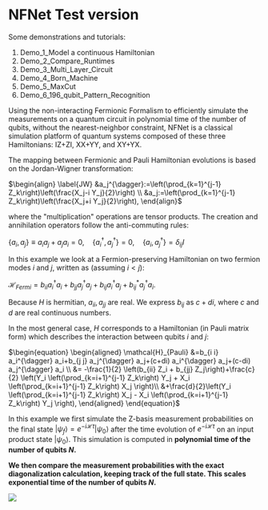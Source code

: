 # NFNet Test version

Some demonstrations and tutorials:
1. Demo_1_Model a continuous Hamiltonian
2. Demo_2_Compare_Runtimes
3. Demo_3_Multi_Layer_Circuit
4. Demo_4_Born_Machine
5. Demo_5_MaxCut
6. Demo_6_196_qubit_Pattern_Recognition

Using the non-interacting Fermionic Formalism to efficiently simulate the measurements on a quantum circuit in polynomial time of the number of qubits, without the nearest-neighbor constraint, NFNet is a classical simulation platform of quantum systems composed of these three Hamiltonians: IZ+ZI, XX+YY, and XY+YX.

The mapping between Fermionic and Pauli Hamiltonian evolutions is based on the Jordan-Wigner transformation:

$\begin{align} \label{JW}
&a_j^{\dagger}:=\left(\prod_{k=1}^{j-1} Z_k\right)\left(\frac{X_j-i Y_j}{2}\right) \\
&a_j:=\left(\prod_{k=1}^{j-1} Z_k\right)\left(\frac{X_j+i Y_j}{2}\right),
\end{align}$

where the "multiplication" operations are tensor products. The creation and annihilation operators follow the anti-commuting rules:

$\left\{a_{i}, a_{j}\right\} \equiv a_{i} a_{j}+a_{j} a_{i}=0, \quad\left\{a_{i}^{\dagger}, a_{j}^{\dagger}\right\}=0, \quad\left\{a_{i}, a_{j}^{\dagger}\right\}=\delta_{i j} I$

In this example we look at a Fermion-preserving Hamiltonian on two fermion modes $i$ and $j$, written as (assuming $i<j$):

$\begin{equation}
\mathcal{H}_{Fermi}=b_{i i} a_i^{\dagger} a_i+b_{j j} a_j^{\dagger} a_j+b_{i j} a_i^{\dagger} a_j+b_{i j}^* a_j^{\dagger} a_i.
\end{equation}$

Because $H$ is hermitian, $a_{ii}, a_{jj}$ are real. We express $b_{ij}$ as $c+di$, where $c$ and $d$ are real continuous numbers.

In the most general case, $H$ corresponds to a Hamiltonian (in Pauli matrix form) which describes the interaction between qubits $i$ and $j$:

$\begin{equation}
    \begin{aligned}
        \mathcal{H}_{Pauli} &=b_{i i} a_i^{\dagger} a_i+b_{j j} a_j^{\dagger} a_j+(c+di) a_i^{\dagger} a_j+(c-di) a_j^{\dagger} a_i \\ &= -\frac{1}{2} \left(b_{ii} Z_i + b_{jj} Z_j\right)+\frac{c}{2} \left(Y_i \left(\prod_{k=i+1}^{j-1} Z_k\right) Y_j + X_i \left(\prod_{k=i+1}^{j-1} Z_k\right) X_j \right)\\
        &+\frac{d}{2}\left(Y_i \left(\prod_{k=i+1}^{j-1} Z_k\right) X_j - X_i \left(\prod_{k=i+1}^{j-1} Z_k\right) Y_j \right),
    \end{aligned}
\end{equation}$

In this example we first simulate the Z-basis measurement probabilities on the final state $|\psi_{f} \rangle = e^{-i\mathcal{H} t} |\psi_0 \rangle$ after the time evolution of $e^{-i\mathcal{H} t}$ on an input product state $|\psi_0 \rangle$. This simulation is computed in <b>polynomial<b> time of the number of qubits $N$.

We then compare the measurement probabilities with the exact diagonalization calculation, keeping track of the full state. This scales <b>exponential<b> time of the number of qubits $N$.


<html lang="en">
<img src="https://latex.codecogs.com/gif.latex?s=\text { sensor reading }"/>
</html>
